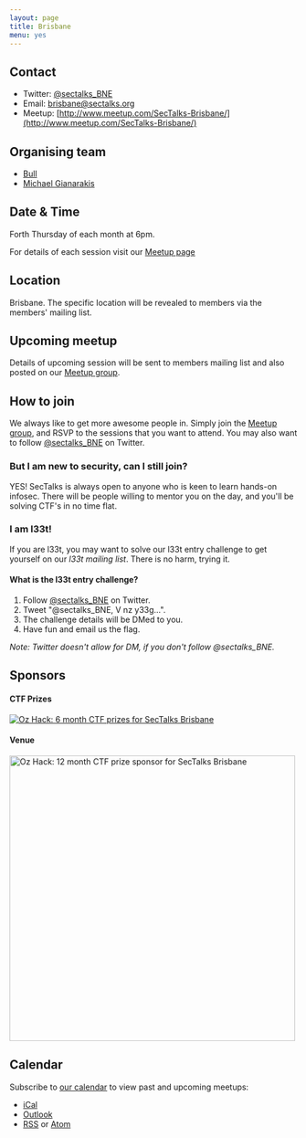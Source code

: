 ```yaml
---
layout: page
title: Brisbane 
menu: yes
---
```


## Contact 

* Twitter: [@sectalks_BNE](https://twitter.com/sectalks_BNE)
* Email: [brisbane@sectalks.org](mailto:brisbane@sectalks.org)
* Meetup: [http://www.meetup.com/SecTalks-Brisbane/](http://www.meetup.com/SecTalks-Brisbane/)

## Organising team 

* [Bull](https://twitter.com/RobertWinkel) 
* [Michael Gianarakis](https://twitter.com/mgianarakis) 

## Date & Time 

Forth Thursday of each month at 6pm.

For details of each session visit our [Meetup page](http://www.meetup.com/SecTalks-Brisbane/)

## Location 

Brisbane. The specific location will be revealed to members via the members' mailing list. 

## Upcoming meetup 

Details of upcoming session will be sent to members mailing list 
and also posted on our [Meetup group](http://www.meetup.com/SecTalks-Brisbane/).

## How to join

We always like to get more awesome people in.
Simply join the [Meetup group](http://www.meetup.com/SecTalks-Brisbane/),
and RSVP to the sessions that you want to attend.
You may also want to follow [@sectalks_BNE](https://twitter.com/sectalks_BNE) on Twitter.

### But I am new to security, can I still join?

YES! SecTalks is always open to anyone who is keen to learn hands-on infosec.
There will be people willing to mentor you on the day, and you'll be solving CTF's in no time flat.

### I am l33t!

If you are l33t, you may want to solve our l33t entry challenge to get yourself on our *l33t mailing list*. There is no harm, trying it.

#### What is the l33t entry challenge?

1. Follow [@sectalks_BNE](https://twitter.com/sectalks_BNE) on Twitter.
1. Tweet "@sectalks_BNE, V nz y33g...".
1. The challenge details will be DMed to you.
1. Have fun and email us the flag.

*Note: Twitter doesn't allow for DM, if you don't follow @sectalks_BNE.*

## Sponsors
#### CTF Prizes
<a href="https://www.ozhack.com/" 
   title="Oz Hack: 6 month CTF prize sponsor for SecTalks Brisbane.">
    <img src="{{ site.baseurl }}/images/sponsors/OzHack_Logo.png" 
         alt="Oz Hack: 6 month CTF prizes for SecTalks Brisbane">
</a>
#### Venue
<a href="https://www.telstra.com.au/" 
   title="Telstra: 12 month CTF prize sponsor for SecTalks Brisbane.">
    <img src="{{ site.baseurl }}/images/sponsors/T-Primary-L-Pos-Green-RGB.PNG" 
         alt="Oz Hack: 12 month CTF prize sponsor for SecTalks Brisbane" width="500">
</a>


## Calendar 

Subscribe to [our calendar](http://www.meetup.com/SecTalks-brisbane/events/) to view past and upcoming meetups:

* [iCal](webcal://www.meetup.com/SecTalks-brisbane/events/ical/)
* [Outlook](http://www.meetup.com/SecTalks-brisbane/events/ical/)
* [RSS](http://www.meetup.com/SecTalks-brisbane/events/rss/) or [Atom](http://www.meetup.com/SecTalks-brisbane/events/atom/)
